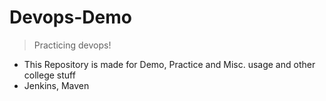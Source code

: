 # Devops-Demo
>Practicing devops!
- This Repository is made for Demo, Practice and Misc. usage and other college stuff
- Jenkins, Maven
